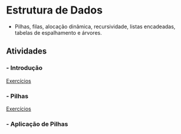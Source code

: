 # Estrutura de Dados

* Pilhas, filas, alocação dinâmica, recursividade, listas encadeadas, tabelas de espalhamento e árvores.

## Atividades

### - Introdução

[Exercícios](https://github.com/claudiohpo/Fatec_ADS/tree/main/Estrutura%20de%20Dados/1%20-%20Introdu%C3%A7%C3%A3o)

### - Pilhas

[Exercícios](https://github.com/claudiohpo/Fatec_ADS/tree/main/Estrutura%20de%20Dados/2%20-%20Pilhas)

### - Aplicação de Pilhas
